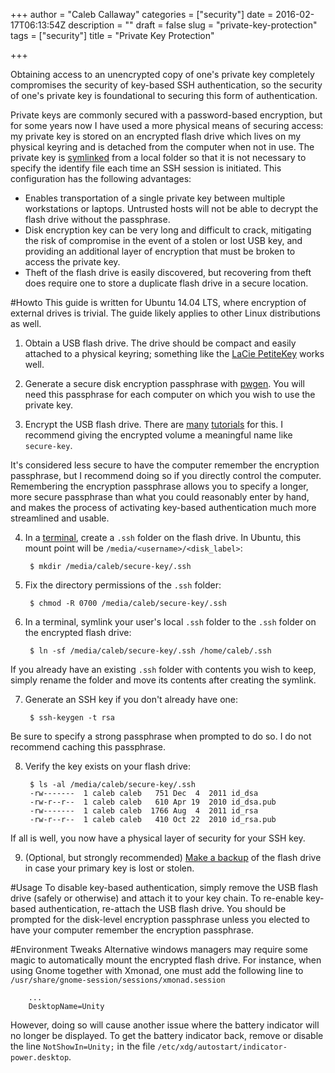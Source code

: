 +++
author = "Caleb Callaway"
categories = ["security"]
date = 2016-02-17T06:13:54Z
description = ""
draft = false
slug = "private-key-protection"
tags = ["security"]
title = "Private Key Protection"

+++


Obtaining access to an unencrypted copy of one's private key completely compromises the security of key-based SSH authentication, so the security of one's private key is foundational to securing this form of authentication. 

Private keys are commonly secured with a password-based encryption, but for some years now I have used a more physical means of securing access: my private key is stored on an encrypted flash drive which lives on my physical keyring and is detached from the computer when not in use. The private key is [symlinked](https://en.wikipedia.org/wiki/Symbolic_link) from a local folder so that it is not necessary to specify the identify file each time an SSH session is initiated. This configuration has the following advantages:

* Enables transportation of a single private key between multiple workstations or laptops. Untrusted hosts will not be able to decrypt the flash drive without the passphrase.
* Disk encryption key can be very long and difficult to crack, mitigating the risk of compromise in the event of a stolen or lost USB key, and providing an additional layer of encryption that must be broken to access the private key.
* Theft of the flash drive is easily discovered, but recovering from theft does require one to store a duplicate flash drive in a secure location.

#Howto
This guide is written for Ubuntu 14.04 LTS, where encryption of external drives is trivial. The guide likely applies to other Linux distributions as well.

1. Obtain a USB flash drive. The drive should be compact and easily attached to a physical keyring; something like the [LaCie PetiteKey](http://www.lacie.com/products/usb-keys/petitekey/) works well.

2. Generate a secure disk encryption passphrase with [pwgen](http://manpages.ubuntu.com/manpages/trusty/man1/pwgen.1.html). You will need this passphrase for each computer on which you wish to use the private key.

3. Encrypt the USB flash drive. There are [many](https://help.ubuntu.com/community/EncryptedFilesystemsOnRemovableStorage) [tutorials](http://www.makeuseof.com/tag/create-secure-usb-drive-ubuntu-linux-unified-key-setup/) for this. I recommend giving the encrypted volume a meaningful name like `secure-key`.

 It's considered less secure to have the computer remember the encryption passphrase, but I recommend doing so if you directly control the computer. Remembering the encryption passphrase allows you to specify a longer, more secure passphrase than what you could reasonably enter by hand, and makes the process of activating key-based authentication much more streamlined and usable.

4. In a [terminal](https://help.ubuntu.com/community/UsingTheTerminal), create a `.ssh` folder on the flash drive. In Ubuntu, this mount point will be `/media/<username>/<disk_label>`:

        $ mkdir /media/caleb/secure-key/.ssh

5. Fix the directory permissions of the `.ssh` folder:

        $ chmod -R 0700 /media/caleb/secure-key/.ssh

6. In a terminal, symlink your user's local `.ssh` folder to the `.ssh` folder on the encrypted flash drive:

        $ ln -sf /media/caleb/secure-key/.ssh /home/caleb/.ssh

 If you already have an existing `.ssh` folder with contents you wish to keep, simply rename the folder and move its contents after creating the symlink.

7. Generate an SSH key if you don't already have one:

        $ ssh-keygen -t rsa

 Be sure to specify a strong passphrase when prompted to do so. I do not recommend caching this passphrase.

8. Verify the key exists on your flash drive:

        $ ls -al /media/caleb/secure-key/.ssh
        -rw-------  1 caleb caleb   751 Dec  4  2011 id_dsa
        -rw-r--r--  1 caleb caleb   610 Apr 19  2010 id_dsa.pub
        -rw-------  1 caleb caleb  1766 Aug  4  2011 id_rsa
        -rw-r--r--  1 caleb caleb   410 Oct 22  2010 id_rsa.pub

 If all is well, you now have a physical layer of security for your SSH key.

9. (Optional, but strongly recommended) [Make a backup](http://askubuntu.com/questions/318893/how-do-i-create-a-bit-identical-image-of-a-usb-stick) of the flash drive in case your primary key is lost or stolen.

#Usage
To disable key-based authentication, simply remove the USB flash drive (safely or otherwise) and attach it to your key chain. To re-enable key-based authentication, re-attach the USB flash drive. You should be prompted for the disk-level encryption passphrase unless you elected to have your computer remember the encryption passphrase.

#Environment Tweaks
Alternative windows managers may require some magic to automatically mount the encrypted flash drive. For instance, when using Gnome together with Xmonad, one must add the following line to `/usr/share/gnome-session/sessions/xmonad.session`

        ...
        DesktopName=Unity

However, doing so will cause another issue where the battery indicator will no longer be displayed. To get the battery indicator back, remove or disable the line `NotShowIn=Unity;` in the file `/etc/xdg/autostart/indicator-power.desktop`.

